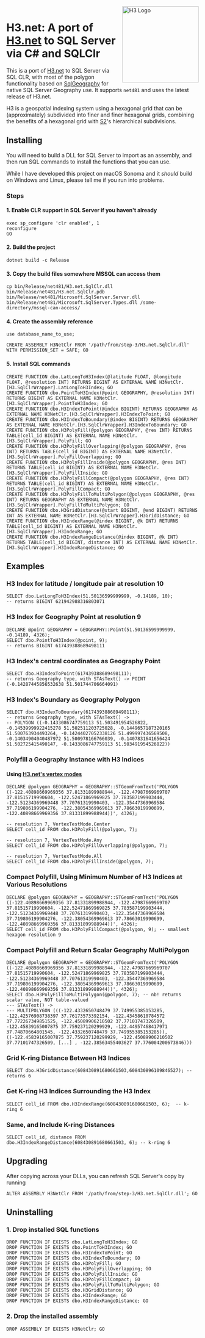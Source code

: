 <img align="right" src="https://uber.github.io/img/h3Logo-color.svg" alt="H3 Logo" width="200">

# H3.net: A port of [H3.net](https://github.com/pocketken/H3.net) to SQL Server via C# and SQLClr
This is a port of [H3.net](https://github.com/pocketken/H3.net) to SQL Server via SQL CLR, with most of the polygon functionality based on [SqlGeography](https://learn.microsoft.com/en-us/dotnet/api/microsoft.sqlserver.types.sqlgeography?view=sql-dacfx-161) for native SQL Server Geography use.  It supports `net481` and uses the latest release of H3.net.

H3 is a geospatial indexing system using a hexagonal grid that can be (approximately) subdivided into finer and finer hexagonal grids, combining the benefits of a hexagonal grid with [S2](https://code.google.com/archive/p/s2-geometry-library/)'s hierarchical subdivisions.

## Installing
You will need to build a DLL for SQL Server to import as an assembly, and then run SQL commands to install the functions that you can use.

While I have developed this project on macOS Sonoma and it _should_ build on Windows and Linux, please tell me if you run into problems.

### Steps
#### 1. Enable CLR support in SQL Server if you haven't already

```tsql
exec sp_configure 'clr enabled', 1
reconfigure
GO
```

#### 2. Build the project

```shell
dotnet build -c Release
```

#### 3. Copy the build files somewhere MSSQL can access them

```shell
cp bin/Release/net481/H3.net.SqlClr.dll bin/Release/net481/H3.net.SqlClr.pdb bin/Release/net481/Microsoft.SqlServer.Server.dll bin/Release/net481/Microsoft.SqlServer.Types.dll /some-directory/mssql-can-access/
```

#### 4. Create the assembly reference

```tsql
use database_name_to_use;

CREATE ASSEMBLY H3NetClr FROM '/path/from/step-3/H3.net.SqlClr.dll' WITH PERMISSION_SET = SAFE; GO
```

#### 5. Install SQL commands

```tsql
CREATE FUNCTION dbo.LatLongToH3Index(@latitude FLOAT, @longitude FLOAT, @resolution INT) RETURNS BIGINT AS EXTERNAL NAME H3NetClr.[H3.SqlClrWrapper].LatLongToH3Index; GO
CREATE FUNCTION dbo.PointToH3Index(@point GEOGRAPHY, @resolution INT) RETURNS BIGINT AS EXTERNAL NAME H3NetClr.[H3.SqlClrWrapper].PointToH3Index; GO
CREATE FUNCTION dbo.H3IndexToPoint(@index BIGINT) RETURNS GEOGRAPHY AS EXTERNAL NAME H3NetClr.[H3.SqlClrWrapper].H3IndexToPoint; GO
CREATE FUNCTION dbo.H3IndexToBoundary(@index BIGINT) RETURNS GEOGRAPHY AS EXTERNAL NAME H3NetClr.[H3.SqlClrWrapper].H3IndexToBoundary; GO
CREATE FUNCTION dbo.H3PolyFill(@polygon GEOGRAPHY, @res INT) RETURNS TABLE(cell_id BIGINT) AS EXTERNAL NAME H3NetClr.[H3.SqlClrWrapper].PolyFill; GO
CREATE FUNCTION dbo.H3PolyFillOverlapping(@polygon GEOGRAPHY, @res INT) RETURNS TABLE(cell_id BIGINT) AS EXTERNAL NAME H3NetClr.[H3.SqlClrWrapper].PolyFillOverlapping; GO
CREATE FUNCTION dbo.H3PolyFillInside(@polygon GEOGRAPHY, @res INT) RETURNS TABLE(cell_id BIGINT) AS EXTERNAL NAME H3NetClr.[H3.SqlClrWrapper].PolyFillInside; GO
CREATE FUNCTION dbo.H3PolyFillCompact(@polygon GEOGRAPHY, @res INT) RETURNS TABLE(cell_id BIGINT) AS EXTERNAL NAME H3NetClr.[H3.SqlClrWrapper].PolyFillCompact; GO
CREATE FUNCTION dbo.H3PolyFillToMultiPolygon(@polygon GEOGRAPHY, @res INT) RETURNS GEOGRAPHY AS EXTERNAL NAME H3NetClr.[H3.SqlClrWrapper].PolyFillToMultiPolygon; GO
CREATE FUNCTION dbo.H3GridDistance(@start BIGINT, @end BIGINT) RETURNS INT AS EXTERNAL NAME H3NetClr.[H3.SqlClrWrapper].H3GridDistance; GO
CREATE FUNCTION dbo.H3IndexRange(@index BIGINT, @k INT) RETURNS TABLE(cell_id BIGINT) AS EXTERNAL NAME H3NetClr.[H3.SqlClrWrapper].H3IndexRange; GO
CREATE FUNCTION dbo.H3IndexRangeDistance(@index BIGINT, @k INT) RETURNS TABLE(cell_id BIGINT, distance INT) AS EXTERNAL NAME H3NetClr.[H3.SqlClrWrapper].H3IndexRangeDistance; GO
```

## Examples

### H3 Index for latitude / longitude pair at resolution 10
```tsql
SELECT dbo.LatLongToH3Index(51.50136599999999, -0.14189, 10);
-- returns BIGINT 621942988316803071 
```

### H3 Index for Geography Point at resolution 9
```tsql
DECLARE @point GEOGRAPHY = GEOGRAPHY::Point(51.50136599999999, -0.14189, 4326);
SELECT dbo.PointToH3Index(@point, 9);
-- returns BIGINT 617439388689498111
```
### H3 Index's central coordinates as Geography Point 
```tsql
SELECT dbo.H3IndexToPoint(617439388689498111);
-- returns Geography type, with STAsText() -> POINT (-0.14287445856532638 51.501744706664091)
```
### H3 Index's Boundary as Geography Polygon
```tsql
SELECT dbo.H3IndexToBoundary(617439388689498111);
-- returns Geography type, with STAsText() ->
-- POLYGON ((-0.1433086747759113 51.503491954526822, -0.14539999922415278 51.502511203725028, -0.1449657187320165 51.500763934493264, -0.14244027052338126 51.499997436569508, -0.14034904040487972 51.500978166766039, -0.1407831641656424 51.502725415490147, -0.1433086747759113 51.503491954526822))
```
### Polyfill a Geography Instance with H3 Indices
#### Using [H3.net's vertex modes](https://github.com/pocketken/H3.net/blob/main/docs/api-regions.md) 

```tsql
DECLARE @polygon GEOGRAPHY = GEOGRAPHY::STGeomFromText('POLYGON ((-122.40898669969356 37.81331899988944, -122.47987669969707 37.81515719990604, -122.52471869969825 37.783587199903444, -122.51234369969448 37.70761319990403, -122.35447369969584 37.719806199904276, -122.38054369969613 37.78663019990699, -122.40898669969356 37.81331899988944))', 4326);

-- resolution 7, VertexTestMode.Center
SELECT cell_id FROM dbo.H3PolyFill(@polygon, 7);

-- resolution 7, VertexTestMode.Any
SELECT cell_id FROM dbo.H3PolyFillOverlapping(@polygon, 7);

-- resolution 7, VertexTestMode.All
SELECT cell_id FROM dbo.H3PolyFillInside(@polygon, 7);

```

### Compact Polyfill, Using Minimum Number of H3 Indices at Various Resolutions

```tsql
DECLARE @polygon GEOGRAPHY = GEOGRAPHY::STGeomFromText('POLYGON ((-122.40898669969356 37.81331899988944, -122.47987669969707 37.81515719990604, -122.52471869969825 37.783587199903444, -122.51234369969448 37.70761319990403, -122.35447369969584 37.719806199904276, -122.38054369969613 37.78663019990699, -122.40898669969356 37.81331899988944))', 4326);
SELECT cell_id FROM dbo.H3PolyFillCompact(@polygon, 9); -- smallest hexagon resolution 9 
```

### Compact Polyfill and Return Scalar Geography MultiPolygon
```tsql
DECLARE @polygon GEOGRAPHY = GEOGRAPHY::STGeomFromText('POLYGON ((-122.40898669969356 37.81331899988944, -122.47987669969707 37.81515719990604, -122.52471869969825 37.783587199903444, -122.51234369969448 37.70761319990403, -122.35447369969584 37.719806199904276, -122.38054369969613 37.78663019990699, -122.40898669969356 37.81331899988944))', 4326);
SELECT dbo.H3PolyFillToMultiPolygon(@polygon, 7); -- nb! returns scalar value, NOT table-valued
--- STAsText() ->
--- MULTIPOLYGON (((-122.4332650748479 37.749955385153285, -122.42576908738397 37.76173573392154, -122.43458610784572 37.772267349851525, -122.45089906210502 37.77101747326509, -122.45839165007875 37.759237120299929, -122.44957468417971 37.74870664801545, -122.4332650748479 37.749955385153285)), ((-122.45839165007875 37.759237120299929, -122.45089906210502 37.77101747326509, [...] , -122.38563455403627 37.776004200673846)))
```

### Grid K-ring Distance Between H3 Indices
```tsql
SELECT dbo.H3GridDistance(608430891680661503,608430896109846527); -- returns 6
```

### Get K-ring H3 Indices Surrounding the H3 Index 
```tsql
SELECT cell_id FROM dbo.H3IndexRange(608430891680661503, 6);  -- k-ring 6
```

### Same, and Include K-ring Distances
```tsql
SELECT cell_id, distance FROM dbo.H3IndexRangeDistance(608430891680661503, 6); -- k-ring 6
```

## Upgrading

After copying across your DLLs, you can refresh SQL Server's copy by running

```tsql
ALTER ASSEMBLY H3NetClr FROM '/path/from/step-3/H3.net.SqlClr.dll'; GO
```

## Uninstalling

### 1. Drop installed SQL functions

```tsql
DROP FUNCTION IF EXISTS dbo.LatLongToH3Index; GO
DROP FUNCTION IF EXISTS dbo.PointToH3Index; GO
DROP FUNCTION IF EXISTS dbo.H3IndexToPoint; GO
DROP FUNCTION IF EXISTS dbo.H3IndexToBoundary; GO
DROP FUNCTION IF EXISTS dbo.H3PolyFill; GO
DROP FUNCTION IF EXISTS dbo.H3PolyFillOverlapping; GO
DROP FUNCTION IF EXISTS dbo.H3PolyFillInside; GO
DROP FUNCTION IF EXISTS dbo.H3PolyFillCompact; GO
DROP FUNCTION IF EXISTS dbo.H3PolyFillToMultiPolygon; GO
DROP FUNCTION IF EXISTS dbo.H3GridDistance; GO
DROP FUNCTION IF EXISTS dbo.H3IndexRange; GO
DROP FUNCTION IF EXISTS dbo.H3IndexRangeDistance; GO
```

### 2. Drop the installed assembly

```tsql
DROP ASSEMBLY IF EXISTS H3NetClr; GO
```
